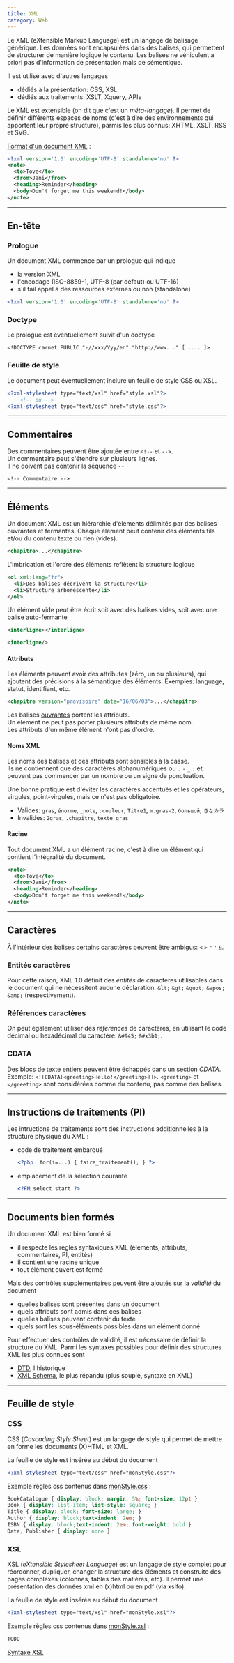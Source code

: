 ```yaml
---
title: XML
category: Web
---
```


Le XML (eXtensible Markup Language) est un langage de balisage générique. Les données sont encapsulées dans des balises, qui permettent de structurer de manière logique le contenu. Les balises ne véhiculent a priori pas d'information de présentation mais de sémentique.

Il est utilisé avec d'autres langages
- dédiés à la présentation: CSS, XSL
- dédiés aux traitements: XSLT, Xquery, APIs

Le XML est extensible (on dit que c'est un *méta-langage*). Il permet de définir différents espaces de noms (c'est à dire des environnements qui apportent leur propre structure), parmis les plus connus: XHTML, XSLT, RSS et SVG.

<ins>Format d'un document XML</ins> :

``` xml
<?xml version='1.0' encoding='UTF-8' standalone='no' ?>
<note>
  <to>Tove</to>
  <from>Jani</from>
  <heading>Reminder</heading>
  <body>Don't forget me this weekend!</body>
</note>
```

---

## En-tête

### Prologue

Un document XML commence par un prologue qui indique
- la version XML
- l'encodage (ISO-8859-1, UTF-8 (par défaut) ou UTF-16)
- s'il fail appel à des ressources externes ou non (standalone)

``` xml
<?xml version='1.0' encoding='UTF-8' standalone='no' ?>
```

### Doctype

Le prologue est éventuellement suivit d'un doctype

```
<!DOCTYPE carnet PUBLIC "-//xxx/Yyy/en" "http://www..." [ .... ]>
```

### Feuille de style

Le document peut éventuellement inclure un feuille de style CSS ou XSL.

``` xml
<?xml-stylesheet type="text/xsl" href="style.xsl"?>
    <!-- ou -->
<?xml-stylesheet type="text/css" href="style.css"?>
```

---

## Commentaires

Des commentaires peuvent être ajoutée entre `<!--` et `-->`.  
Un commentaire peut s'étendre sur plusieurs lignes.  
Il ne doivent pas contenir la séquence `--`

    <!-- Commentaire -->

---

## Éléments

Un document XML est un hiérarchie d'éléments délimités par des balises ouvrantes et fermantes. Chaque élément peut contenir des éléments fils et/ou du contenu texte ou rien (vides).

``` xml
<chapitre>...</chapitre>
```

L'imbrication et l'ordre des éléments reflètent la structure logique

``` xml
<ol xml:lang="fr">
  <li>Des balises décrivent la structure</li>
  <li>Structure arborescente</li>
</ol>
```

Un élément vide peut être écrit soit avec des balises vides, soit avec une balise auto-fermante

``` xml
<interligne></interligne>
```

``` xml
<interligne/>
```

#### Attributs

Les éléments peuvent avoir des attributes (zéro, un ou plusieurs), qui ajoutent des précisions à la sémantique des éléments. Exemples: language, statut, identifiant, etc.

``` xml
<chapitre version="provisoire" date="16/06/03">...</chapitre>
```

Les balises <ins>ouvrantes</ins> portent les attributs.  
Un élément ne peut pas porter plusieurs attributs de même nom.  
Les attributs d'un même élément n'ont pas d'ordre.

#### Noms XML

Les noms des balises et des attributs sont sensibles à la casse.  
Ils ne contiennent que des caractères alphanumériques ou `.` `-` `_` `:` et peuvent pas commencer par un nombre ou un signe de ponctuation.

Une bonne pratique est d'éviter les caractères accentués et les opérateurs, virgules, point-virgules, mais ce n'est pas obligatoire.

- Valides: `gras`, `énorme`, `_note`, `:couleur`, `Titre1`, `m.gras-2`, `большой`, `きなカラ`
- Invalides: `2gras`, `.chapitre`, `texte gras`

#### Racine

Tout document XML a un élément racine, c'est à dire un élément qui contient l'intégralité du document.

``` xml
<note>
  <to>Tove</to>
  <from>Jani</from>
  <heading>Reminder</heading>
  <body>Don't forget me this weekend!</body>
</note>
```

---

## Caractères

À l'intérieur des balises certains caractères peuvent être ambigus: `<` `>` `"` `'` `&`.

### Entités caractères

Pour cette raison, XML 1.0 définit des *entités* de caractères utilisables dans le document qui ne nécessitent aucune déclaration: `&lt;` `&gt;` `&quot;` `&apos;` `&amp;` (respectivement).

### Références caractères

On peut également utiliser des *références* de caractères, en utilisant le code décimal ou hexadécimal du caractère: `&#945;` `&#x3b1;`.

### CDATA

Des blocs de texte entiers peuvent être échappés dans un section *CDATA*.  
Exemple: `<![CDATA[<greeting>Hello!</greeting>]]>`. `<greeting>` et `</greeting>` sont considérées comme du contenu, pas comme des balises.

---

## Instructions de traitements (PI)

Les intructions de traitements sont des instructions additionnelles à la structure physique du XML :
- code de traitement embarqué

    ``` xml
    <?php  for(i=...) { faire_traitement(); } ?>
    ```

- emplacement de la sélection courante

    ``` xml
    <?FM select start ?>
    ```

---

## Documents bien formés

Un document XML est bien formé si
- il respecte les règles syntaxiques XML (éléments, attributs, commentaires, PI, entités)
- il contient une racine unique
- tout élément ouvert est fermé

Mais des contrôles supplémentaires peuvent être ajoutés sur la *validité* du document
- quelles balises sont présentes dans un document
- quels attributs sont admis dans ces balises
- quelles balises peuvent contenir du texte
- quels sont les sous-éléments possibles dans un élément donné

Pour effectuer des contrôles de validité, il est nécessaire de définir la structure du XML. Parmi les syntaxes possibles pour définir des structures XML les plus connues sont
- [DTD](xml-dtd.md), l'historique
- [XML Schema](xml-schema.md), le plus répandu (plus souple, syntaxe en XML)

---

## Feuille de style

### CSS

CSS (*Cascading Style Sheet*) est un langage de style qui permet de mettre en forme les documents (X)HTML et XML.

La feuille de style est insérée au début du document

``` xml
<?xml-stylesheet type="text/css" href="monStyle.css"?>
```

Exemple règles css contenus dans <ins>monStyle.css</ins> :

``` css
BookCatalogue { display: block; margin: 5%; font-size: 12pt }
Book { display: list-item; list-style: square; }
Title { display: block; font-size: large; }
Author { display: block;text-indent: 2em; }
ISBN { display: block;text-indent: 2em; font-weight: bold }
Date, Publisher { display: none }
```

### XSL

XSL (*eXtensible Stylesheet Language*) est un langage de style complet pour réordonner, dupliquer, changer la structure des éléments et construite des pages complexes (colonnes, tables des matières, etc). Il permet une présentation des données xml en (x)html ou en pdf (via xslfo).

La feuille de style est insérée au début du document

``` xml
<?xml-stylesheet type="text/xsl" href="monStyle.xsl"?>
```

Exemple règles css contenus dans <ins>monStyle.xsl</ins> :

``` xsl
TODO
```

[Syntaxe XSL](xml-xsl.md)
